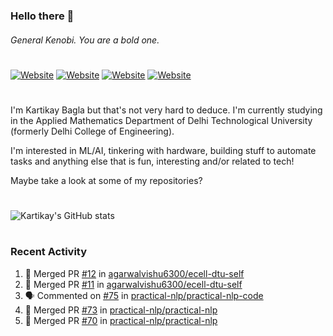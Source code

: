 ### Hello there 👋
###### General Kenobi. You are a bold one.

#
[![Website](https://img.shields.io/website?label=kartikaybagla.com&style=flat-square&url=https%3A%2F%2Fkartikaybagla.com)](https://kartikaybagla.com)
[![Website](https://img.shields.io/website?label=itwasthe.management&style=flat-square&url=https%3A%2F%2Fitwasthe.management)](https://itwasthe.management)
[![Website](https://img.shields.io/website?label=coordinate.bond&style=flat-square&url=https%3A%2F%2Fcoordinate.bond)](https://coordinate.bond)
[![Website](https://img.shields.io/website?label=glugg.in&style=flat-square&url=https%3A%2F%2Fglugg.in)](https://glugg.in)
#

I'm Kartikay Bagla but that's not very hard to deduce. I'm currently studying in the Applied Mathematics Department of Delhi Technological University (formerly Delhi College of Engineering).

I'm interested in ML/AI, tinkering with hardware, building stuff to automate tasks and anything else that is fun, interesting and/or related to tech!

Maybe take a look at some of my repositories?

#
![Kartikay's GitHub stats](https://github-readme-stats.vercel.app/api?username=kartikay-bagla&count_private=true&show_icons=true&theme=radical)
#


### Recent Activity
<!--START_SECTION:activity-->
1. 🎉 Merged PR [#12](https://github.com/agarwalvishu6300/ecell-dtu-self/pull/12) in [agarwalvishu6300/ecell-dtu-self](https://github.com/agarwalvishu6300/ecell-dtu-self)
2. 🎉 Merged PR [#11](https://github.com/agarwalvishu6300/ecell-dtu-self/pull/11) in [agarwalvishu6300/ecell-dtu-self](https://github.com/agarwalvishu6300/ecell-dtu-self)
3. 🗣 Commented on [#75](https://github.com/practical-nlp/practical-nlp-code/issues/75) in [practical-nlp/practical-nlp-code](https://github.com/practical-nlp/practical-nlp-code)
4. 🎉 Merged PR [#73](https://github.com/practical-nlp/practical-nlp/pull/73) in [practical-nlp/practical-nlp](https://github.com/practical-nlp/practical-nlp)
5. 🎉 Merged PR [#70](https://github.com/practical-nlp/practical-nlp/pull/70) in [practical-nlp/practical-nlp](https://github.com/practical-nlp/practical-nlp)
<!--END_SECTION:activity-->